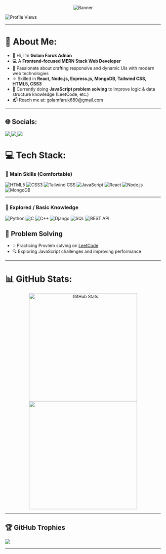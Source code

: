 <!-- Banner -->
<p align="center">
  <img src="https://i.ibb.co/v4HpDbnG/frontend.png" alt="Banner" />
</p>

<p align="left">
  <img src="https://komarev.com/ghpvc/?username=adnan683515&label=Profile%20views&color=0e75b6&style=flat" alt="Profile Views" />
</p>

---

# 💫 About Me:
- 👋 Hi, I’m **Golam Faruk Adnan**
- 💻 A **Frontend-focused MERN Stack Web Developer**
- 🚀 Passionate about crafting responsive and dynamic UIs with modern web technologies  
- ⚛️ Skilled in **React, Node.js, Express.js, MongoDB, Tailwind CSS, HTML5, CSS3**
- 🧠 Currently doing **JavaScript problem solving** to improve logic & data structure knowledge (LeetCode, etc.)
- 📬 Reach me at: [golamfaruk680@gmail.com](mailto:golamfaruk680@gmail.com)

---

## 🌐 Socials:

<p>
  <a href="https://www.linkedin.com/in/golam-faruk-adnan-bb7794352/" target="_blank">
    <img src="https://img.shields.io/badge/LinkedIn-%230077B5.svg?logo=linkedin&logoColor=white" />
  </a>
  <a href="mailto:golamfaruk680@gmail.com">
    <img src="https://img.shields.io/badge/Gmail-D14836?logo=gmail&logoColor=white" />
  </a>
  <a href="https://leetcode.com/u/Golam_Faruk_Adnan/" target="_blank">
    <img src="https://img.shields.io/badge/LeetCode-FFA116?logo=leetcode&logoColor=black" />
  </a>
</p>


# 💻 Tech Stack:

### 🚀 Main Skills (Comfortable)
![HTML5](https://img.shields.io/badge/HTML5-e34c26?style=for-the-badge&logo=html5&logoColor=white)
![CSS3](https://img.shields.io/badge/CSS3-264de4?style=for-the-badge&logo=css3&logoColor=white)
![Tailwind CSS](https://img.shields.io/badge/Tailwind_CSS-38B2AC?style=for-the-badge&logo=tailwind-css&logoColor=white)
![JavaScript](https://img.shields.io/badge/JavaScript-F7DF1E?style=for-the-badge&logo=javascript&logoColor=black)
![React](https://img.shields.io/badge/React-20232a?style=for-the-badge&logo=react&logoColor=61DAFB)
![Node.js](https://img.shields.io/badge/Node.js-339933?style=for-the-badge&logo=nodedotjs&logoColor=white)
![MongoDB](https://img.shields.io/badge/MongoDB-4EA94B?style=for-the-badge&logo=mongodb&logoColor=white)

---

### 🧪 Explored / Basic Knowledge
![Python](https://img.shields.io/badge/Python-3776AB?style=for-the-badge&logo=python&logoColor=white)
![C](https://img.shields.io/badge/C-00599C?style=for-the-badge&logo=c&logoColor=white)
![C++](https://img.shields.io/badge/C++-00599C?style=for-the-badge&logo=c%2B%2B&logoColor=white)
![Django](https://img.shields.io/badge/Django-092E20?style=for-the-badge&logo=django&logoColor=white)
![SQL](https://img.shields.io/badge/SQL-4479A1?style=for-the-badge&logo=postgresql&logoColor=white)
![REST API](https://img.shields.io/badge/REST_API-FF6F00?style=for-the-badge&logo=postman&logoColor=white)



## 🧠 Problem Solving

- 💡 Practicing Provlem solving on  [LeetCode](https://leetcode.com/u/Golam_Faruk_Adnan/)
- 🔍 Exploring JavaScript challenges and improving performance

---

# 📊 GitHub Stats:

<p align="center">
  <img src="https://github-readme-stats.vercel.app/api?username=adnan683515&show_icons=true&theme=dark&hide_border=true" width="350" alt="GitHub Stats" />
  <img src="https://github-readme-stats.vercel.app/api/top-langs/?username=adnan683515&theme=dark&hide_border=true&layout=compact" width="350" />
</p>

---

## 🏆 GitHub Trophies

![](https://github-profile-trophy.vercel.app/?username=adnan683515&theme=radical&no-frame=true&no-bg=false&margin-w=4)

---

<!-- Proudly created with GPRM ( https://gprm.itsvg.in ) -->

